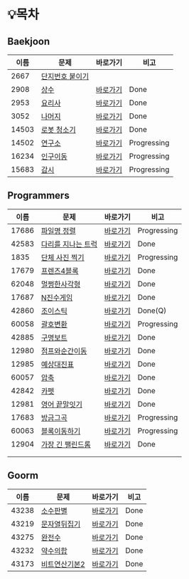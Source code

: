 # :bulb:목차

## Baekjoon

| 이름  | 문제                                                    | 바로가기                                      | 비고        |
| ----- | ------------------------------------------------------- | --------------------------------------------- | ----------- |
| 2667  | [단지번호 붙이기](https://www.acmicpc.net/problem/2667) |                                               |             |
| 2908  | [상수](https://www.acmicpc.net/problem/2908)            | [바로가기](./src/baekjoon/brotherSangsu.java) | Done        |
| 2953  | [요리사](https://www.acmicpc.net/problem/2953)          | [바로가기](./src/baekjoon/cook.java)          | Done        |
| 3052  | [나머지](https://www.acmicpc.net/problem/3052)          | [바로가기](./src/baekjoon/good2.java)         | Done        |
| 14503 | [로봇 청소기](https://www.acmicpc.net/problem/14503)    | [바로가기](./src/baekjoon/Robot.java)         | Done        |
| 14502 | [연구소](https://www.acmicpc.net/problem/14502)         | [바로가기](./src/baekjoon/Loboratory.java)    | Progressing |
| 16234 | [인구이동](https://www.acmicpc.net/problem/16234)       | [바로가기](./src/baekjoon/Imigration.java)    | Progressing |
| 15683 | [감시](https://www.acmicpc.net/problem/15683)           | [바로가기](./src/baekjoon/Surveillance.java)  | Progressing |

## Programmers

| 이름  | 문제                                                         | 바로가기                                              | 비고        |
| ----- | ------------------------------------------------------------ | ----------------------------------------------------- | ----------- |
| 17686 | [파일명 정렬](https://programmers.co.kr/learn/courses/30/lessons/17686?language=java) | [바로가기](./src/programmers/FileNameSorting.java)    | Progressing |
| 42583 | [다리를 지나는 트럭](https://programmers.co.kr/learn/courses/30/lessons/17686?language=java) | [바로가기](./src/programmers/TruckPassingBridge.java) | Done        |
| 1835  | [단체 사진 찍기](https://programmers.co.kr/learn/courses/30/lessons/1835) | [바로가기](./src/programmers/TakeGroupPhoto.java)     | Progressing |
| 17679 | [프렌즈4블록](https://programmers.co.kr/learn/courses/30/lessons/17679) | [바로가기](./src/programmers/Friends4Block.java)      | Done        |
| 62048 | [멀쩡한사각형](https://programmers.co.kr/learn/courses/30/lessons/62048) | [바로가기](./src/programmers/CleanSquare.java)        | Done        |
| 17687 | [N진수게임](https://programmers.co.kr/learn/courses/30/lessons/17687) | [바로가기](./src/programmers/Nnumberize.java)         | Done        |
| 42860 | [조이스틱](https://programmers.co.kr/learn/courses/30/lessons/42860) | [바로가기](./src/programmers/Joystick.java)           | Done(Q)     |
| 60058 | [괄호변환](https://programmers.co.kr/learn/courses/30/lessons/60058) | [바로가기](./src/programmers/ParenthesisConvert.java) | Progressing |
| 42885 | [구명보트](https://programmers.co.kr/learn/courses/30/lessons/42885) | [바로가기](./src/programmers/Lifeboat.java)           | Done        |
| 12980 | [점프와순간이동](https://programmers.co.kr/learn/courses/30/lessons/12980) | [바로가기](./src/programmers/JumpAndTeleport.java)    | Done        |
| 12985 | [예상대진표](https://programmers.co.kr/learn/courses/30/lessons/12985) | [바로가기](./src/programmers/TourmentTree.java)       | Done        |
| 60057 | [압축](https://programmers.co.kr/learn/courses/30/lessons/60057) | [바로가기](./src/programmers/Pressing.java)           | Done        |
| 42842 | [카펫](https://programmers.co.kr/learn/courses/30/lessons/42842) | [바로가기](./src/programmers/Carpet.java)             | Done        |
| 12981 | [영어 끝말잇기](https://programmers.co.kr/learn/courses/30/lessons/12981) | [바로가기](./src/programmers/WordChain.java)          | Done        |
| 17683 | [방금그곡](https://programmers.co.kr/learn/courses/30/lessons/17683) | [바로가기](./src/programmers/TheSongJustHeard.java)   | Progressing |
| 60063 | [블록이동하기](https://programmers.co.kr/learn/courses/30/lessons/60063) | [바로가기](./src/programmers/MoveBlock.java)          | Progressing |
| 12904 | [가장 긴 팰린드롬](https://programmers.co.kr/learn/courses/30/lessons/12904) | [바로가기](./src/programmers/Palindrome.java)         | Done        |
|       |                                                              |                                                       |             |
|       |                                                              |                                                       |             |


## Goorm

| 이름  | 문제                                                         | 바로가기                                            | 비고 |
| ----- | ------------------------------------------------------------ | --------------------------------------------------- | ---- |
| 43238 | [소수판별](https://level.goorm.io/exam/43238/소수-판별/quiz/1) | [바로가기](./src/goorm/PrimeNumber.java)            | Done |
| 43219 | [문자열뒤집기](https://level.goorm.io/exam/43219/문자열-뒤집기/quiz/1) | [바로가기](./src/goorm/ReverseString.java)          | Done |
| 43275 | [완전수](https://level.goorm.io/exam/43275/완전수/quiz/1)    | [바로가기](./src/goorm/PerfectNumber.java)          | Done |
| 43232 | [약수의합](https://level.goorm.io/exam/43232/약수의-합/quiz/1) | [바로가기](./src/goorm/TotalOfTrivialDivisor.java)  | Done |
| 43173 | [비트연산기본2](https://level.goorm.io/exam/43173/비트연산-기본-2/quiz/1) | [바로가기](./src/goorm/BasicOfBotwiseOperator.java) | Done |

